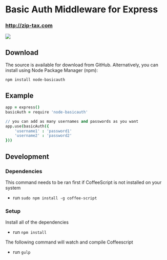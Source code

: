 # Basic Auth Middleware for Express
### http://zip-tax.com

<a href="https://nodei.co/npm/node-basicauth/"><img src="https://nodei.co/npm/node-basicauth.png?downloads=true"></a>

## Download
The source is available for download from GitHub. Alternatively, you can install using Node Package Manager (npm):

`npm install node-basicauth`

## Example
```coffeescript
app = express()
basicAuth = require 'node-basicauth'

// you can add as many usernames and passwords as you want
app.use(basicAuth({
	'username1' : 'password1'
	'username2' : 'password2'
}))
```

## Development
### Dependencies

This command needs to be ran first if CoffeeScript is not installed on your system

* run `sudo npm install -g coffee-script`

### Setup

Install all of the dependencies

* run `npm install`

The following command will watch and compile Coffeescript
* run `gulp`

